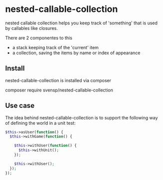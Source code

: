 # nested-callable-collection

nested callable collection helps you keep track of 'something' that is used by
callables like closures.

There are 2 componentes to this

- a stack keeping track of the 'current' item
- a collection, saving the items by name or index of appearance

## Install

nested-callable-collection is installed via composer

  composer require svensp/nested-callable-collection

## Use case

The idea behind nested-callable-collection is to support the following way of
defining the world in a unit test:

```php
$this->asUser(function() {
  $this->withGame(function() {

    $this->withUser(function() {
      $this->withUnit();
    });

    $this->withUser();
  });
});
```

